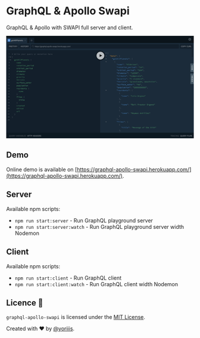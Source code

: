 # GraphQL & Apollo Swapi

GraphQL & Apollo with SWAPI full server and client.

![GraphQL Playground](./screenshots/graphql-playground.jpg)

## Demo

Online demo is available on [https://graphql-apollo-swapi.herokuapp.com/](https://graphql-apollo-swapi.herokuapp.com/).

## Server

Available npm scripts:

* `npm run start:server` - Run GraphQL playground server
* `npm run start:server:watch` - Run GraphQL playground server width Nodemon

## Client

Available npm scripts:

* `npm run start:client` - Run GraphQL client
* `npm run start:client:watch` - Run GraphQL client width Nodemon

## Licence 🤞

`graphql-apollo-swapi` is licensed under the [MIT License](http://opensource.org/licenses/MIT).

Created with ♥ by [@yoriiis](http://github.com/yoriiis).
